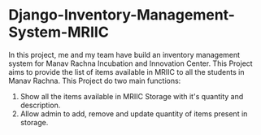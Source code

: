 # Django-Inventory-Management-System-MRIIC
In this project, me and my team have build an inventory management system for Manav Rachna Incubation and Innovation Center. This Project aims to provide the list of items available in MRIIC to all the students in Manav Rachna.
This Project do two main functions:
1. Show all the items available in MRIIC Storage with it's quantity and description.
2. Allow admin to add, remove and update quantity of items present in storage.
